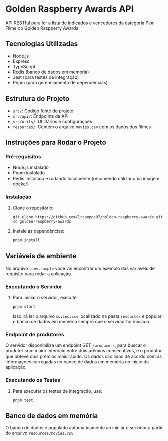# Golden Raspberry Awards API

API RESTful para ler a lista de indicados e vencedores da categoria Pior Filme do Golden Raspberry Awards.

## Tecnologias Utilizadas

- Node.js
- Express
- TypeScript
- Redis (banco de dados em memória)
- Jest (para testes de integração)
- Pnpm (para gerenciamento de dependências)

## Estrutura do Projeto

- `src/`: Código fonte do projeto
- `src/api/`: Endpoints da API
- `src/utils/`: Utilitários e configurações
- `resources/`: Contém o arquivo `movies.csv` com os dados dos filmes

## Instruções para Rodar o Projeto

### Pré-requisitos

- Node.js instalado
- Pnpm instalado
- Redis instalado e rodando localmente (recomendo utilizar uma imagem [docker](https://hub.docker.com/_/redis))

### Instalação

1. Clone o repositório:

   ```sh
   git clone https://github.com/lrcampos97/golden-raspberry-awards.git
   cd golden-raspberry-awards
   ```

2. Instale as dependências:

   ```sh
   pnpm install
   ```

## Variáveis de ambiente

No arquivo `.env.sample` voce vai encontrar um exemplo das variáveis de requisito para rodar a aplicação.

### Executando o Servidor

1. Para iniciar o servidor, execute:

   ```sh
   pnpm start
   ```

   Isso irá ler o arquivo `movies.csv` localizado na pasta `resources` e popular o banco de dados em memória sempre que o servidor for iniciado.

### Endpoint de produtores

O servidor disponibiliza um endpoint GET `/producers`, para buscar o produtor com maior intervalo entre dois prêmios consecutivos, e o produtor que obteve dois prêmios mais rápido. Os dados sao lidos de acordo com as informaçoes carregadas no banco de dados em memória no inicio da aplicação.

### Executando os Testes

1. Para executar os testes de integração, use:

   ```sh
   pnpm test
   ```

## Banco de dados em memória

O banco de dados é populado automaticamente ao iniciar o servidor a partir do arquivo `resources/movies.csv`.
